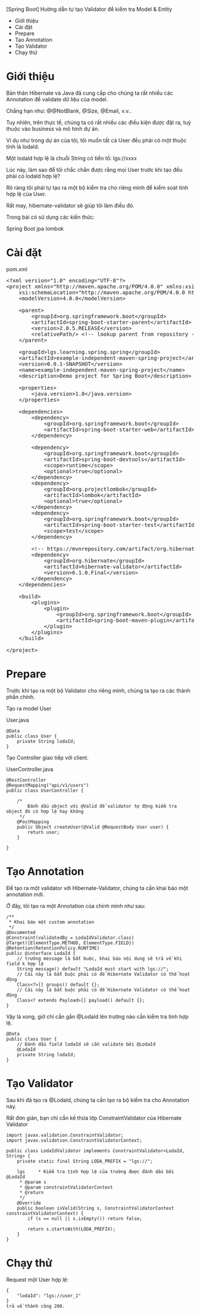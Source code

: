 [Spring Boot] Hướng dẫn tự tạo Validator để kiểm tra Model & Entity
- Giới thiệu
- Cài đặt
- Prepare
- Tạo Annotation
- Tạo Validator
- Chạy thử

# Giới thiệu
Bản thân Hibernate và Java đã cung cấp cho chúng ta rất nhiều các Annotation để validate dữ liệu của model.

Chẳng hạn như: @@NotBlank, @Size, @Email, v.v..

Tuy nhiên, trên thực tế, chúng ta có rất nhiều các điều kiện được đặt ra, tuỳ thuộc vào business và mô hình dự án.

Ví dụ như trong dự án của tôi, tôi muốn tất cả User đều phải có một thuộc tính là lodaId.

Một lodaId hợp lệ là chuỗi String có tiền tố: lgs://xxxx

Lúc này, làm sao để tôi chắc chắn được rằng mọi User trước khi tạo đều phải có lodaId hợp lệ?

Rõ ràng tôi phải tự tạo ra một bộ kiểm tra cho riêng mình để kiểm soát tính hợp lệ của User.

Rất may, hibernate-validator sẽ giúp tôi làm điều đó.

Trong bài có sử dụng các kiến thức:

Spring Boot
jpa
lombok
# Cài đặt
pom.xml
<pre class="language-xml"><span class="token prolog">&lt;?xml version="1.0" encoding="UTF-8"?&gt;</span>
<span class="token tag"><span class="token tag"><span class="token punctuation">&lt;</span>project</span> <span class="token attr-name">xmlns</span><span class="token attr-value"><span class="token punctuation">=</span><span class="token punctuation">"</span>http://maven.apache.org/POM/4.0.0<span class="token punctuation">"</span></span> <span class="token attr-name"><span class="token namespace">xmlns:</span>xsi</span><span class="token attr-value"><span class="token punctuation">=</span><span class="token punctuation">"</span>http://www.w3.org/2001/XMLSchema-instance<span class="token punctuation">"</span></span>
	<span class="token attr-name"><span class="token namespace">xsi:</span>schemaLocation</span><span class="token attr-value"><span class="token punctuation">=</span><span class="token punctuation">"</span>http://maven.apache.org/POM/4.0.0 https://maven.apache.org/xsd/maven-4.0.0.xsd<span class="token punctuation">"</span></span><span class="token punctuation">&gt;</span></span>
	<span class="token tag"><span class="token tag"><span class="token punctuation">&lt;</span>modelVersion</span><span class="token punctuation">&gt;</span></span>4.0.0<span class="token tag"><span class="token tag"><span class="token punctuation">&lt;/</span>modelVersion</span><span class="token punctuation">&gt;</span></span>

	<span class="token tag"><span class="token tag"><span class="token punctuation">&lt;</span>parent</span><span class="token punctuation">&gt;</span></span>
		<span class="token tag"><span class="token tag"><span class="token punctuation">&lt;</span>groupId</span><span class="token punctuation">&gt;</span></span>org.springframework.boot<span class="token tag"><span class="token tag"><span class="token punctuation">&lt;/</span>groupId</span><span class="token punctuation">&gt;</span></span>
		<span class="token tag"><span class="token tag"><span class="token punctuation">&lt;</span>artifactId</span><span class="token punctuation">&gt;</span></span>spring-boot-starter-parent<span class="token tag"><span class="token tag"><span class="token punctuation">&lt;/</span>artifactId</span><span class="token punctuation">&gt;</span></span>
		<span class="token tag"><span class="token tag"><span class="token punctuation">&lt;</span>version</span><span class="token punctuation">&gt;</span></span>2.0.5.RELEASE<span class="token tag"><span class="token tag"><span class="token punctuation">&lt;/</span>version</span><span class="token punctuation">&gt;</span></span>
		<span class="token tag"><span class="token tag"><span class="token punctuation">&lt;</span>relativePath</span><span class="token punctuation">/&gt;</span></span> <span class="token comment">&lt;!-- lookup parent from repository --&gt;</span>
	<span class="token tag"><span class="token tag"><span class="token punctuation">&lt;/</span>parent</span><span class="token punctuation">&gt;</span></span>

	<span class="token tag"><span class="token tag"><span class="token punctuation">&lt;</span>groupId</span><span class="token punctuation">&gt;</span></span>lgs.learning.spring.spring<span class="token tag"><span class="token tag"><span class="token punctuation">&lt;/</span>groupId</span><span class="token punctuation">&gt;</span></span>
	<span class="token tag"><span class="token tag"><span class="token punctuation">&lt;</span>artifactId</span><span class="token punctuation">&gt;</span></span>example-independent-maven-spring-project<span class="token tag"><span class="token tag"><span class="token punctuation">&lt;/</span>artifactId</span><span class="token punctuation">&gt;</span></span>
	<span class="token tag"><span class="token tag"><span class="token punctuation">&lt;</span>version</span><span class="token punctuation">&gt;</span></span>0.0.1-SNAPSHOT<span class="token tag"><span class="token tag"><span class="token punctuation">&lt;/</span>version</span><span class="token punctuation">&gt;</span></span>
	<span class="token tag"><span class="token tag"><span class="token punctuation">&lt;</span>name</span><span class="token punctuation">&gt;</span></span>example-independent-maven-spring-project<span class="token tag"><span class="token tag"><span class="token punctuation">&lt;/</span>name</span><span class="token punctuation">&gt;</span></span>
	<span class="token tag"><span class="token tag"><span class="token punctuation">&lt;</span>description</span><span class="token punctuation">&gt;</span></span>Demo project for Spring Boot<span class="token tag"><span class="token tag"><span class="token punctuation">&lt;/</span>description</span><span class="token punctuation">&gt;</span></span>

	<span class="token tag"><span class="token tag"><span class="token punctuation">&lt;</span>properties</span><span class="token punctuation">&gt;</span></span>
		<span class="token tag"><span class="token tag"><span class="token punctuation">&lt;</span>java.version</span><span class="token punctuation">&gt;</span></span>1.8<span class="token tag"><span class="token tag"><span class="token punctuation">&lt;/</span>java.version</span><span class="token punctuation">&gt;</span></span>
	<span class="token tag"><span class="token tag"><span class="token punctuation">&lt;/</span>properties</span><span class="token punctuation">&gt;</span></span>

	<span class="token tag"><span class="token tag"><span class="token punctuation">&lt;</span>dependencies</span><span class="token punctuation">&gt;</span></span>
		<span class="token tag"><span class="token tag"><span class="token punctuation">&lt;</span>dependency</span><span class="token punctuation">&gt;</span></span>
			<span class="token tag"><span class="token tag"><span class="token punctuation">&lt;</span>groupId</span><span class="token punctuation">&gt;</span></span>org.springframework.boot<span class="token tag"><span class="token tag"><span class="token punctuation">&lt;/</span>groupId</span><span class="token punctuation">&gt;</span></span>
			<span class="token tag"><span class="token tag"><span class="token punctuation">&lt;</span>artifactId</span><span class="token punctuation">&gt;</span></span>spring-boot-starter-web<span class="token tag"><span class="token tag"><span class="token punctuation">&lt;/</span>artifactId</span><span class="token punctuation">&gt;</span></span>
		<span class="token tag"><span class="token tag"><span class="token punctuation">&lt;/</span>dependency</span><span class="token punctuation">&gt;</span></span>

		<span class="token tag"><span class="token tag"><span class="token punctuation">&lt;</span>dependency</span><span class="token punctuation">&gt;</span></span>
			<span class="token tag"><span class="token tag"><span class="token punctuation">&lt;</span>groupId</span><span class="token punctuation">&gt;</span></span>org.springframework.boot<span class="token tag"><span class="token tag"><span class="token punctuation">&lt;/</span>groupId</span><span class="token punctuation">&gt;</span></span>
			<span class="token tag"><span class="token tag"><span class="token punctuation">&lt;</span>artifactId</span><span class="token punctuation">&gt;</span></span>spring-boot-devtools<span class="token tag"><span class="token tag"><span class="token punctuation">&lt;/</span>artifactId</span><span class="token punctuation">&gt;</span></span>
			<span class="token tag"><span class="token tag"><span class="token punctuation">&lt;</span>scope</span><span class="token punctuation">&gt;</span></span>runtime<span class="token tag"><span class="token tag"><span class="token punctuation">&lt;/</span>scope</span><span class="token punctuation">&gt;</span></span>
			<span class="token tag"><span class="token tag"><span class="token punctuation">&lt;</span>optional</span><span class="token punctuation">&gt;</span></span>true<span class="token tag"><span class="token tag"><span class="token punctuation">&lt;/</span>optional</span><span class="token punctuation">&gt;</span></span>
		<span class="token tag"><span class="token tag"><span class="token punctuation">&lt;/</span>dependency</span><span class="token punctuation">&gt;</span></span>
		<span class="token tag"><span class="token tag"><span class="token punctuation">&lt;</span>dependency</span><span class="token punctuation">&gt;</span></span>
			<span class="token tag"><span class="token tag"><span class="token punctuation">&lt;</span>groupId</span><span class="token punctuation">&gt;</span></span>org.projectlombok<span class="token tag"><span class="token tag"><span class="token punctuation">&lt;/</span>groupId</span><span class="token punctuation">&gt;</span></span>
			<span class="token tag"><span class="token tag"><span class="token punctuation">&lt;</span>artifactId</span><span class="token punctuation">&gt;</span></span>lombok<span class="token tag"><span class="token tag"><span class="token punctuation">&lt;/</span>artifactId</span><span class="token punctuation">&gt;</span></span>
			<span class="token tag"><span class="token tag"><span class="token punctuation">&lt;</span>optional</span><span class="token punctuation">&gt;</span></span>true<span class="token tag"><span class="token tag"><span class="token punctuation">&lt;/</span>optional</span><span class="token punctuation">&gt;</span></span>
		<span class="token tag"><span class="token tag"><span class="token punctuation">&lt;/</span>dependency</span><span class="token punctuation">&gt;</span></span>
		<span class="token tag"><span class="token tag"><span class="token punctuation">&lt;</span>dependency</span><span class="token punctuation">&gt;</span></span>
			<span class="token tag"><span class="token tag"><span class="token punctuation">&lt;</span>groupId</span><span class="token punctuation">&gt;</span></span>org.springframework.boot<span class="token tag"><span class="token tag"><span class="token punctuation">&lt;/</span>groupId</span><span class="token punctuation">&gt;</span></span>
			<span class="token tag"><span class="token tag"><span class="token punctuation">&lt;</span>artifactId</span><span class="token punctuation">&gt;</span></span>spring-boot-starter-test<span class="token tag"><span class="token tag"><span class="token punctuation">&lt;/</span>artifactId</span><span class="token punctuation">&gt;</span></span>
			<span class="token tag"><span class="token tag"><span class="token punctuation">&lt;</span>scope</span><span class="token punctuation">&gt;</span></span>test<span class="token tag"><span class="token tag"><span class="token punctuation">&lt;/</span>scope</span><span class="token punctuation">&gt;</span></span>
		<span class="token tag"><span class="token tag"><span class="token punctuation">&lt;/</span>dependency</span><span class="token punctuation">&gt;</span></span>

        <span class="token comment">&lt;!-- https://mvnrepository.com/artifact/org.hibernate/hibernate-validator --&gt;</span>
        <span class="token tag"><span class="token tag"><span class="token punctuation">&lt;</span>dependency</span><span class="token punctuation">&gt;</span></span>
            <span class="token tag"><span class="token tag"><span class="token punctuation">&lt;</span>groupId</span><span class="token punctuation">&gt;</span></span>org.hibernate<span class="token tag"><span class="token tag"><span class="token punctuation">&lt;/</span>groupId</span><span class="token punctuation">&gt;</span></span>
            <span class="token tag"><span class="token tag"><span class="token punctuation">&lt;</span>artifactId</span><span class="token punctuation">&gt;</span></span>hibernate-validator<span class="token tag"><span class="token tag"><span class="token punctuation">&lt;/</span>artifactId</span><span class="token punctuation">&gt;</span></span>
            <span class="token tag"><span class="token tag"><span class="token punctuation">&lt;</span>version</span><span class="token punctuation">&gt;</span></span>6.1.0.Final<span class="token tag"><span class="token tag"><span class="token punctuation">&lt;/</span>version</span><span class="token punctuation">&gt;</span></span>
        <span class="token tag"><span class="token tag"><span class="token punctuation">&lt;/</span>dependency</span><span class="token punctuation">&gt;</span></span>
	<span class="token tag"><span class="token tag"><span class="token punctuation">&lt;/</span>dependencies</span><span class="token punctuation">&gt;</span></span>

	<span class="token tag"><span class="token tag"><span class="token punctuation">&lt;</span>build</span><span class="token punctuation">&gt;</span></span>
		<span class="token tag"><span class="token tag"><span class="token punctuation">&lt;</span>plugins</span><span class="token punctuation">&gt;</span></span>
			<span class="token tag"><span class="token tag"><span class="token punctuation">&lt;</span>plugin</span><span class="token punctuation">&gt;</span></span>
				<span class="token tag"><span class="token tag"><span class="token punctuation">&lt;</span>groupId</span><span class="token punctuation">&gt;</span></span>org.springframework.boot<span class="token tag"><span class="token tag"><span class="token punctuation">&lt;/</span>groupId</span><span class="token punctuation">&gt;</span></span>
				<span class="token tag"><span class="token tag"><span class="token punctuation">&lt;</span>artifactId</span><span class="token punctuation">&gt;</span></span>spring-boot-maven-plugin<span class="token tag"><span class="token tag"><span class="token punctuation">&lt;/</span>artifactId</span><span class="token punctuation">&gt;</span></span>
			<span class="token tag"><span class="token tag"><span class="token punctuation">&lt;/</span>plugin</span><span class="token punctuation">&gt;</span></span>
		<span class="token tag"><span class="token tag"><span class="token punctuation">&lt;/</span>plugins</span><span class="token punctuation">&gt;</span></span>
	<span class="token tag"><span class="token tag"><span class="token punctuation">&lt;/</span>build</span><span class="token punctuation">&gt;</span></span>

<span class="token tag"><span class="token tag"><span class="token punctuation">&lt;/</span>project</span><span class="token punctuation">&gt;</span></span></pre>

# Prepare
Trước khi tạo ra một bộ Validator cho riêng mình, chúng ta tạo ra các thành phần chính.

Tạo ra model User

User.java
```
@Data
public class User {
    private String lodaId;
}
```
Tạo Controller giao tiếp với client.

UserController.java
```
@RestController
@RequestMapping("api/v1/users")
public class UserController {

    /*
        Đánh dấu object với @Valid để validator tự động kiểm tra object đó có hợp lệ hay không
     */
    @PostMapping
    public Object createUser(@Valid @RequestBody User user) {
        return user;
    }

}
```
# Tạo Annotation
Để tạo ra một validator với Hibernate-Validator, chúng ta cần khai báo một annotation mới.

Ở đây, tôi tạo ra một Annotation của chính mình như sau:
```
/**
 * Khai báo một custom annotation
 */
@Documented
@Constraint(validatedBy = LodaIdValidator.class)
@Target({ElementType.METHOD, ElementType.FIELD})
@Retention(RetentionPolicy.RUNTIME)
public @interface LodaId {
    // trường message là bắt buộc, khai báo nội dung sẽ trả về khi field k hợp lệ
    String message() default "LodaId must start with lgs://";
    // Cái này là bắt buộc phải có để Hibernate Validator có thể hoạt động
    Class<?>[] groups() default {};
    // Cái này là bắt buộc phải có để Hibernate Validator có thể hoạt động
    Class<? extends Payload>[] payload() default {};
}
```
Vậy là xong, giờ chỉ cần gắn @LodaId lên trường nào cần kiểm tra tính hợp lệ.
```
@Data
public class User {
    // Đánh dấu field lodaId sẽ cần validate bởi @LodaId
    @LodaId
    private String lodaId;
}
```
# Tạo Validator
Sau khi đã tạo ra @LodaId, chúng ta cần tạo ra bộ kiểm tra cho Annotation này.

Rất đơn giản, bạn chỉ cần kế thừa lớp ConstraintValidator của Hibernate Validator
```
import javax.validation.ConstraintValidator;
import javax.validation.ConstraintValidatorContext;

public class LodaIdValidator implements ConstraintValidator<LodaId, String> {
    private static final String LODA_PREFIX = "lgs://";

    lgs     * Kiểm tra tính hợp lệ của trường được đánh dấu bởi @LodaId 
     * @param s
     * @param constraintValidatorContext
     * @return
     */
    @Override
    public boolean isValid(String s, ConstraintValidatorContext constraintValidatorContext) {
        if (s == null || s.isEmpty()) return false;

        return s.startsWith(LODA_PREFIX);
    }
}
```
# Chạy thử
Request một User hợp lệ:
```
{
	"lodaId": "lgs://user_1"
}
trả về thành công 200.
```
